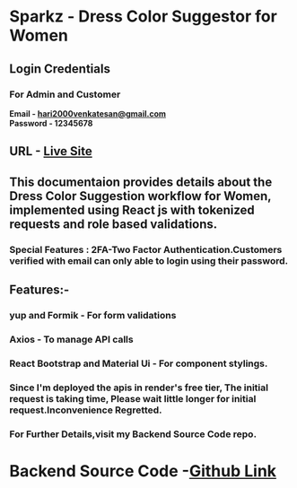 # Sparkz - Dress Color Suggestor for Women

## Login Credentials
### For Admin and Customer
**Email - hari2000venkatesan@gmail.com**<br/>
**Password - 12345678**


## URL - [Live Site](https://sparkz1.netlify.app/)

## This documentaion provides details about the Dress Color Suggestion workflow for Women, implemented using React js with tokenized requests and role based validations.

### Special Features : 2FA-Two Factor Authentication.Customers verified with email can only able to login using their password.

## Features:-
### yup and Formik - For form validations<br/>
### Axios - To manage API calls<br/>
### React Bootstrap and Material Ui - For component stylings.<br/>

### Since I'm deployed the apis in render's free tier, The initial request is taking time, Please wait little longer for initial request.Inconvenience Regretted.

### For Further Details,visit my Backend Source Code repo.

# Backend Source Code -[Github Link](https://github.com/NeelakandanV/Sparkz--BE)
